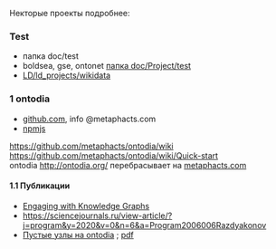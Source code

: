 Некторые проекты подробнее:

### Test
- папка doc/test
- boldsea, gse, ontonet [папка doc/Project/test](https://github.com/bpmbpm/doc/tree/main/Project/test)
- [LD/ld_projects/wikidata](/wikidata)
### 1 ontodia
- [github.com](https://github.com/metaphacts/ontodia/), info @metaphacts.com
- [npmjs](https://www.npmjs.com/package/ontodia/v/0.6.1-dev.20171013)

https://github.com/metaphacts/ontodia/wiki  
https://github.com/metaphacts/ontodia/wiki/Quick-start  
ontodia http://ontodia.org/ перебраcывает на [metaphacts.com](https://metaphacts.com/solutions/semantic-knowledge-modeling)
 
#### 1.1 Публикации
- [Engaging with Knowledge Graphs](https://virtualtreasury.ie/archive-fever/mining-for-connections-in-the-records-knowledge-graphs)
- https://sciencejournals.ru/view-article/?j=program&y=2020&v=0&n=6&a=Program2006006Razdyakonov
- [Пустые узлы на ontodia](https://sciencejournals.ru/view-article/?j=program&y=2020&v=0&n=6&a=Program2006006Razdyakonov) ; [pdf](https://www.hse.ru/data/2024/06/17/2117979869/%D0%A0%D0%B0%D0%B7%D0%B4%D1%8C%D1%8F%D0%BA%D0%BE%D0%BD%D0%BE%D0%B2_%D1%81%D1%82%D0%B0%D1%82%D1%8C%D1%8F%205.pdf)
  
